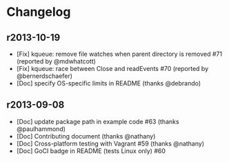 # Changelog

## r2013-10-19

* [Fix] kqueue: remove file watches when parent directory is removed #71 (reported by @mdwhatcott)
* [Fix] kqueue: race between Close and readEvents #70 (reported by @bernerdschaefer)
* [Doc] specify OS-specific limits in README (thanks @debrando)

## r2013-09-08

* [Doc] update package path in example code #63 (thanks @paulhammond)
* [Doc] Contributing document (thanks @nathany)
* [Doc] Cross-platform testing with Vagrant  #59 (thanks @nathany)
* [Doc] GoCI badge in README (tests Linux only) #60
